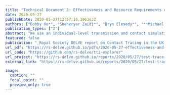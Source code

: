 ```yaml
---
title: "Technical Document 3: Effectiveness and Resource Requirements of Test, Trace and Isolate Strategies"
date: 2020-05-27
publishDate: 2020-05-27T12:57:16.196363Z
authors: ["Bobby He*", "Sheheryar Zaidi*", "Bryn Elesedy*", "**Michael Hutchinson***", "Andrei Paleyes", "Guy Harling", "Anne Johnson", "Yee Whye Teh"]
publication_types: ["2"]
abstract: "We use an individual-level transmission and contact simulation model to explore the effectiveness and resource requirements of various test-trace-isolate (TTI) strategies for reducing the spread of SARS-CoV-2 in the UK, in the context of di↵erent scenarios with varying levels of stringency of non-pharmaceutical interventions (NPIs) over the summer period."
featured: false
publication: "_Royal Society DELVE report on Contact Tracing in the UK for SAGE_"
url_pdf: "https://rs-delve.github.io/pdfs/2020-05-27-effectiveness-and-resource-requirements-of-tti-strategies.pdf"
url_code: "https://github.com/rs-delve/tti-explorer"
url_project: "https://rs-delve.github.io/reports/2020/05/27/test-trace-isolate.html"
external_link: "https://rs-delve.github.io/reports/2020/05/27/test-trace-isolate.html"

image:
  caption: ""
  focal_point: ""
  preview_only: true
---
```


